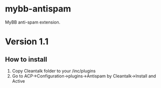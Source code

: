 # mybb-antispam
MyBB anti-spam extension.
# Version 1.1

## How to install

1) Copy Cleantalk folder to your <mybb root directory>/inc/plugins
2) Go to ACP->Configuration->plugins->Antispam by Cleantalk->Install and Active
